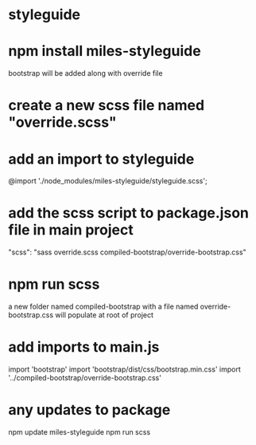 # styleguide

# npm install miles-styleguide
bootstrap will be added along with override file

# create a new scss file named "override.scss"

# add an import to styleguide 
@import './node_modules/miles-styleguide/styleguide.scss';

# add the scss script to package.json file in main project
"scss": "sass override.scss compiled-bootstrap/override-bootstrap.css"

# npm run scss
a new folder named compiled-bootstrap with a file named override-bootstrap.css will populate at root of project
# add imports to main.js 
import 'bootstrap'
import 'bootstrap/dist/css/bootstrap.min.css'
import '../compiled-bootstrap/override-bootstrap.css'

# any updates to package
npm update miles-styleguide
npm run scss
